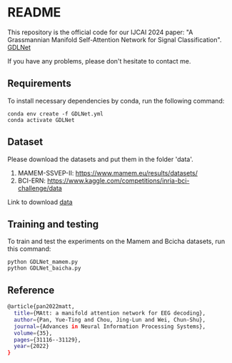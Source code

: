 # README
This repository is the official code for our IJCAI 2024 paper: "A Grassmannian Manifold Self-Attention Network for Signal Classification". [GDLNet]()

If you have any problems, please don't hesitate to contact me.

## Requirements

To install necessary dependencies by conda, run the following command:
```setup
conda env create -f GDLNet.yml
conda activate GDLNet
```

## Dataset
Please download the datasets and put them in the folder 'data'.

1. MAMEM-SSVEP-II:
   https://www.mamem.eu/results/datasets/
2. BCI-ERN:
    https://www.kaggle.com/competitions/inria-bci-challenge/data

Link to download [data](https://drive.google.com/file/d/1_KBfSNzvxCZ-HwiOASQhlFe8wwsq4vHt/view?usp=sharing)

## Training and testing

To train and test the experiments on the Mamem and Bcicha datasets, run this command:

```train and test
python GDLNet_mamem.py
python GDLNet_baicha.py
```

## Reference
```bash
@article{pan2022matt,
  title={MAtt: a manifold attention network for EEG decoding},
  author={Pan, Yue-Ting and Chou, Jing-Lun and Wei, Chun-Shu},
  journal={Advances in Neural Information Processing Systems},
  volume={35},
  pages={31116--31129},
  year={2022}
}
```


```

